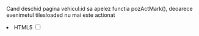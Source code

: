 Cand deschid pagina vehicul:id sa apelez functia pozActMark(), deoarece evenimetul tilesloaded nu mai este actionat
 <li class="item item-toggle">
     HTML5
     <label class="toggle">
       <input type="checkbox">
       <div class="track">
         <div class="handle"></div>
       </div>
     </label>
  </li>
